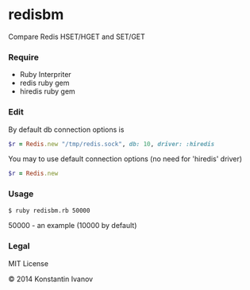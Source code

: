 redisbm
=======

Compare Redis HSET/HGET and SET/GET

### Require

* Ruby Interpriter
* redis ruby gem
* hiredis ruby gem

### Edit

By default db connection options is

```ruby
$r = Redis.new "/tmp/redis.sock", db: 10, driver: :hiredis
```

You may to use default connection options (no need for 'hiredis' driver)

```ruby
$r = Redis.new
```


### Usage

```bash
$ ruby redisbm.rb 50000
```

50000 - an example (10000 by default)

### Legal

MIT License

&copy; 2014 Konstantin Ivanov
